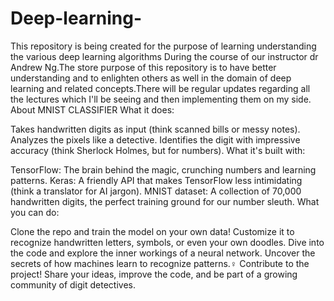 # Deep-learning-
This repository is being created for the purpose of learning understanding the various deep learning algorithms During the course of our instructor dr Andrew Ng.The store purpose of this repository is to have better understanding and to enlighten others as well in the domain of deep learning and related concepts.There will be regular updates regarding all the lectures which I'll be seeing and then implementing them on my side.
About MNIST CLASSIFIER
What it does:

Takes handwritten digits as input (think scanned bills or messy notes).
Analyzes the pixels like a detective.
Identifies the digit with impressive accuracy (think Sherlock Holmes, but for numbers).
What it's built with:

TensorFlow: The brain behind the magic, crunching numbers and learning patterns.
Keras: A friendly API that makes TensorFlow less intimidating (think a translator for AI jargon).
MNIST dataset: A collection of 70,000 handwritten digits, the perfect training ground for our number sleuth.
What you can do:

Clone the repo and train the model on your own data! Customize it to recognize handwritten letters, symbols, or even your own doodles.
Dive into the code and explore the inner workings of a neural network. Uncover the secrets of how machines learn to recognize patterns.️‍♀️
Contribute to the project! Share your ideas, improve the code, and be part of a growing community of digit detectives.
